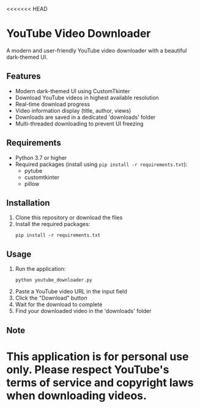 <<<<<<< HEAD
# YouTube Video Downloader

A modern and user-friendly YouTube video downloader with a beautiful dark-themed UI.

## Features

- Modern dark-themed UI using CustomTkinter
- Download YouTube videos in highest available resolution
- Real-time download progress
- Video information display (title, author, views)
- Downloads are saved in a dedicated 'downloads' folder
- Multi-threaded downloading to prevent UI freezing

## Requirements

- Python 3.7 or higher
- Required packages (install using `pip install -r requirements.txt`):
  - pytube
  - customtkinter
  - pillow

## Installation

1. Clone this repository or download the files
2. Install the required packages:
   ```
   pip install -r requirements.txt
   ```

## Usage

1. Run the application:
   ```
   python youtube_downloader.py
   ```
2. Paste a YouTube video URL in the input field
3. Click the "Download" button
4. Wait for the download to complete
5. Find your downloaded video in the 'downloads' folder

## Note

This application is for personal use only. Please respect YouTube's terms of service and copyright laws when downloading videos. 
=======


